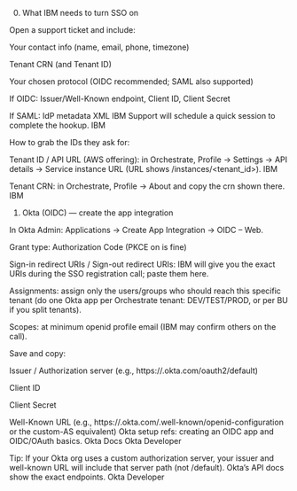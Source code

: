 
0) What IBM needs to turn SSO on

Open a support ticket and include:

Your contact info (name, email, phone, timezone)

Tenant CRN (and Tenant ID)

Your chosen protocol (OIDC recommended; SAML also supported)

If OIDC: Issuer/Well-Known endpoint, Client ID, Client Secret

If SAML: IdP metadata XML
IBM Support will schedule a quick session to complete the hookup. 
IBM

How to grab the IDs they ask for:

Tenant ID / API URL (AWS offering): in Orchestrate, Profile → Settings → API details → Service instance URL (URL shows /instances/<tenant_id>). 
IBM

Tenant CRN: in Orchestrate, Profile → About and copy the crn shown there. 
IBM

1) Okta (OIDC) — create the app integration

In Okta Admin: Applications → Create App Integration → OIDC – Web.

Grant type: Authorization Code (PKCE on is fine)

Sign-in redirect URIs / Sign-out redirect URIs: IBM will give you the exact URIs during the SSO registration call; paste them here.

Assignments: assign only the users/groups who should reach this specific tenant (do one Okta app per Orchestrate tenant: DEV/TEST/PROD, or per BU if you split tenants).

Scopes: at minimum openid profile email (IBM may confirm others on the call).

Save and copy:

Issuer / Authorization server (e.g., https://<your-org>.okta.com/oauth2/default)

Client ID

Client Secret

Well-Known URL (e.g., https://<your-org>.okta.com/.well-known/openid-configuration or the custom-AS equivalent)
Okta setup refs: creating an OIDC app and OIDC/OAuth basics. 
Okta Docs
Okta Developer

Tip: If your Okta org uses a custom authorization server, your issuer and well-known URL will include that server path (not /default). Okta’s API docs show the exact endpoints. 
Okta Developer
